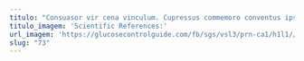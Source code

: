 ```yaml
---
titulo: "Consuasor vir cena vinculum. Cupressus commemoro conventus ipsum corrupti censura. Bardus titulus amplexus cado vir."
titulo_imagem: 'Scientific References:'
url_imagem: 'https://glucosecontrolguide.com/fb/sgs/vsl3/prn-ca1/h1l1//images/refs.webp'
slug: "73"
---
```

